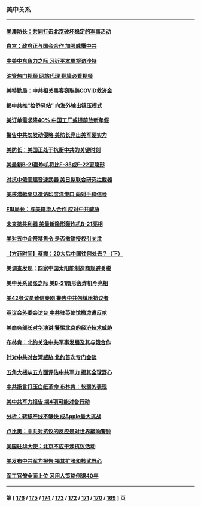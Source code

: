 ### 美中关系
---
#### [美澳防长：共同打击北京破坏稳定的军事活动](../../pages/nf1412576/n13879387.md?12062045) 
#### [白宫：政府正与国会合作 加强威慑中共](../../pages/nf1412576/n13879133.md?12062045) 
#### [中美中东角力之际 习近平本周将访沙特](../../pages/nf1412576/n13879110.md?12062045) 
#### [油管热门视频 网站代理 翻墙必看视频](http://138.2.39.72:81/youtube.html?epic-marker?12062045)
#### [美特勤局：中共相关黑客窃取美COVID救济金](../../pages/nf1412576/n13879086.md?12062045) 
#### [揭中共推“检侨驿站” 向海外输出镇压模式](../../pages/nf1412576/n13878090.md?12062045) 
#### [美订单需求降40% 中国工厂或提前放新年假](../../pages/nf1412576/n13878498.md?12062045) 
#### [警告中共勿发动侵略 美防长亮出美军硬实力](../../pages/nf1412576/n13878438.md?12062045) 
#### [美防长：美国正处于抗衡中共的关键时刻](../../pages/nf1412576/n13878381.md?12062045) 
#### [美最新B-21轰炸机将比F-35或F-22更隐形](../../pages/nf1412576/n13878027.md?12062045) 
#### [对抗中俄高超音速武器 美日拟联合研究拦截器](../../pages/nf1412576/n13878095.md?12062045) 
#### [美核潜艇罕见造访印度洋港口 向对手释信号](../../pages/nf1412576/n13878029.md?12062045) 
#### [FBI局长：与美籍华人合作 应对中共威胁](../../pages/nf1412576/n13877934.md?12062045) 
#### [未来抗共利器 美最新隐形轰炸机B-21亮相](../../pages/nf1412576/n13877758.md?12062045) 
#### [美对五中企祭禁售令 是否撤销授权引关注](../../pages/nf1412576/n13877620.md?12062045) 
#### [【方菲时间】蔡霞：20大后中国往何处去？（下）](../../pages/nf1412576/n13877445.md?12062045) 
#### [美调查发现：四家中国太阳能制造商规避关税](../../pages/nf1412576/n13877642.md?12062045) 
#### [美中关系紧张之际 美B-21隐形轰炸机今亮相](../../pages/nf1412576/n13877576.md?12062045) 
#### [美42参议员致信秦刚 警告中共勿镇压抗议者](../../pages/nf1412576/n13877070.md?12062045) 
#### [英议会外委会访台 中共驻英使馆撒泼遭反呛](../../pages/nf1412576/n13876914.md?12062045) 
#### [美商务部长对华演讲 警惕北京的经济技术威胁](../../pages/nf1412576/n13876310.md?12062045) 
#### [布林肯：北约关注中共军事发展及其与俄合作](../../pages/nf1412576/n13876389.md?12062045) 
#### [针对中共对台湾威胁 北约首次专门会谈](../../pages/nf1412576/n13876423.md?12062045) 
#### [五角大楼从五方面评估中共军力 揭其全球野心](../../pages/nf1412576/n13876394.md?12062045) 
#### [中共扬言打压白纸革命 布林肯：软弱的表现](../../pages/nf1412576/n13876302.md?12062045) 
#### [美中共军力报告 揭4项可能对台行动](../../pages/nf1412576/n13876121.md?12062045) 
#### [分析：转移产线不够快 成Apple最大挑战](../../pages/nf1412576/n13876000.md?12062045) 
#### [卢比奥：中共对抗议的反应是对世界敲响警钟](../../pages/nf1412576/n13875828.md?12062045) 
#### [美国驻华大使：北京不应干涉抗议活动](../../pages/nf1412576/n13875595.md?12062045) 
#### [美发布中共军力报告 揭其扩张和核武野心](../../pages/nf1412576/n13875585.md?12062045) 
#### [军工官僚全面上位 习用人策略倒退40年](../../pages/nf1412576/n13875068.md?12062045) 

---
#### 第 [ [176](./176.md?12062045) / [175](./175.md?12062045) / [174](./174.md?12062045) / [173](./173.md?12062045) / [172](./172.md?12062045) / [171](./171.md?12062045) / [170](./170.md?12062045) / [169](./169.md?12062045) ] 页
